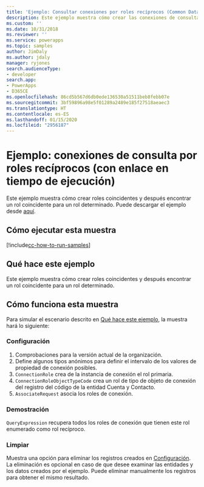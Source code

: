 ```yaml
---
title: 'Ejemplo: Consultar conexiones por roles recíprocos (Common Data Service) | Microsoft Docs'
description: Este ejemplo muestra cómo crear las conexiones de consulta con roles recíprocos.
ms.custom: ''
ms.date: 10/31/2018
ms.reviewer: ''
ms.service: powerapps
ms.topic: samples
author: JimDaly
ms.author: jdaly
manager: ryjones
search.audienceType:
- developer
search.app:
- PowerApps
- D365CE
ms.openlocfilehash: 86cd5b567d6db0ede136530a51511beb8febb07e
ms.sourcegitcommit: 3bf59896a98e5f01289a2489e185f27518aeaec3
ms.translationtype: HT
ms.contentlocale: es-ES
ms.lasthandoff: 01/15/2020
ms.locfileid: "2956187"
---
```

# <a name="sample-query-connections-by-reciprocal-roles-early-bound"></a>Ejemplo: conexiones de consulta por roles recíprocos (con enlace en tiempo de ejecución)

<!-- https://docs.microsoft.com/dynamics365/customer-engagement/developer/sample-query-connections-reciprocal-roles-early-bound -->

Este ejemplo muestra cómo crear roles coincidentes y después encontrar un rol coincidente para un rol determinado. Puede descargar el ejemplo desde [aquí](https://github.com/Microsoft/PowerApps-Samples/tree/master/cds/orgsvc/C%23/QueryByReciprocalRole).

## <a name="how-to-run-this-sample"></a>Cómo ejecutar esta muestra

[!include[cc-how-to-run-samples](../../includes/cc-how-to-run-samples.md)]

## <a name="what-this-sample-does"></a>Qué hace este ejemplo

Este ejemplo muestra cómo crear roles coincidentes y después encontrar un rol coincidente para un rol determinado.

## <a name="how-this-sample-works"></a>Cómo funciona esta muestra

Para simular el escenario descrito en [Qué hace este ejemplo](#what-this-sample-does), la muestra hará lo siguiente:

### <a name="setup"></a>Configuración

1. Comprobaciones para la versión actual de la organización.
2. Define algunos tipos anónimos para definir el intervalo de los valores de propiedad de conexión posibles.
3. `ConnectionRole` crea de la instancia de conexión el rol primaria.
4. `ConnectionRoleObjectTypeCode` crea un rol de tipo de objeto de conexión del registro del código de la entidad Cuenta y Contacto.
5. `AssociateRequest` asocia los roles de conexión.

### <a name="demonstrate"></a>Demostración

`QueryExpression` recupera todos los roles de conexión que tienen este rol enumerado como rol recíproco.

### <a name="clean-up"></a>Limpiar

Muestra una opción para eliminar los registros creados en [Configuración](#setup). La eliminación es opcional en caso de que desee examinar las entidades y los datos creados por el ejemplo. Puede eliminar manualmente los registros para obtener el mismo resultado.
